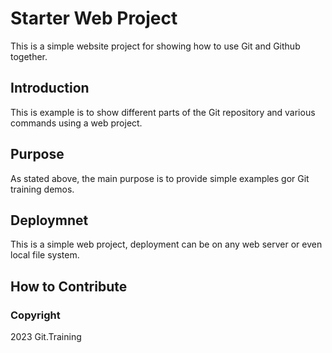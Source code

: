 # Starter Web Project

This is a simple website project for showing how to use Git and Github together.

## Introduction

This is example is to show different parts of the Git repository and various commands  using a web project.

## Purpose

As stated above, the main purpose  is to provide simple examples gor Git training demos.

## Deploymnet

This is a simple web project, deployment can be on any web server or even local file system.

## How to Contribute

### Copyright

2023 Git.Training